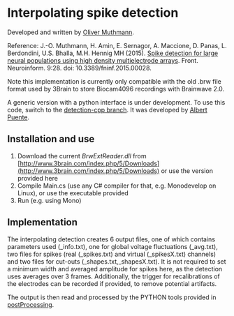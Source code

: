Interpolating spike detection
=============================

Developed and written by [Oliver Muthmann](ollimuh@googlemail.com).

Reference: J.-O. Muthmann, H. Amin, E. Sernagor, A. Maccione, D. Panas, L. Berdondini, U.S. Bhalla, M.H. Hennig MH (2015). [Spike detection for large neural populations using high density multielectrode arrays](http://journal.frontiersin.org/article/10.3389/fninf.2015.00028/abstract). Front. Neuroinform. 9:28. doi: 10.3389/fninf.2015.00028.

Note this implementation is currently only compatible with the old .brw file format used by 3Brain to store Biocam4096 recordings with Brainwave 2.0.

A generic version with a python interface is under development. To use this code, switch to the [detection-cpp branch](detection-cpp). It was developed by [Albert Puente](https://github.com/albertpuente).

## Installation and use

1. Download the current *BrwExtReader.dll* from [http://www.3brain.com/index.php/5/Downloads](http://www.3brain.com/index.php/5/Downloads) or use the version provided here
2. Compile Main.cs (use any C# compiler for that, e.g. Monodevelop on Linux), or use the executable provided
3. Run (e.g. using Mono)

## Implementation

The interpolating detection creates 6 output files, one of which contains parameters used (_info.txt), one for global voltage fluctuations (_avg.txt), two files for spikes (real (_spikes.txt) and virtual (_spikesX.txt) channels) and two files for cut-outs (_shapes.txt,_shapesX.txt). It is not required to set a minimum width and averaged amplitude for spikes here, as the detection uses averages over 3 frames. Additionally, the trigger for recalibrations of the electrodes can be recorded if provided, to remove potential artifacts.

The output is then read and processed by the PYTHON tools provided in [postProcessing](../postProcessing).

